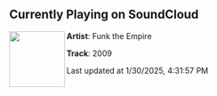## Currently Playing on SoundCloud

[<img align="left" width="100" src="https://i1.sndcdn.com/artworks-DA9lIBAsl2SuX0Na-F9dbDg-t500x500.jpg">](https://soundcloud.com/funktheempire/2009dubstep)

**Artist**: Funk the Empire 

**Track**: 2009

Last updated at 1/30/2025, 4:31:57 PM

